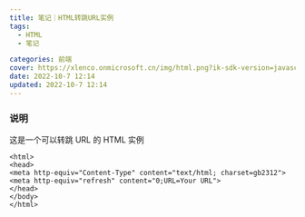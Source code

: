 ```yaml
---
title: 笔记｜HTML转跳URL实例
tags:
  - HTML
  - 笔记

categories: 前端
cover: https://xlenco.onmicrosoft.cn/img/html.png?ik-sdk-version=javascript-1.4.3&updatedAt=1665115851748
date: 2022-10-7 12:14
updated: 2022-10-7 12:14
---
```


### 说明

这是一个可以转跳 URL 的 HTML 实例

```
<html>
<head>
<meta http-equiv="Content-Type" content="text/html; charset=gb2312">
<meta http-equiv="refresh" content="0;URL=Your URL">
</head>
</body>
</html>
```
